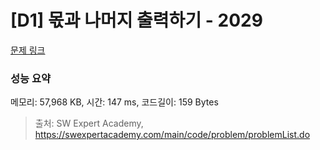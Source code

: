 # [D1] 몫과 나머지 출력하기 - 2029 

[문제 링크](https://swexpertacademy.com/main/code/problem/problemDetail.do?contestProbId=AV5QGNvKAtEDFAUq) 

### 성능 요약

메모리: 57,968 KB, 시간: 147 ms, 코드길이: 159 Bytes



> 출처: SW Expert Academy, https://swexpertacademy.com/main/code/problem/problemList.do